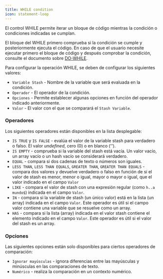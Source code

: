 ```yaml
---
title: WHILE condition
icon: statement-loop
---
```


El control WHILE permite iterar un bloque de código mientras la condición o condiciones indicadas se cumplan.

El bloque del WHILE primero comprueba si la condición se cumple y posteriormente ejecuta el código. En caso de que el
usuario necesite ejecutar primero el bloque de código y después comprobar la condición, consulte el documento sobre
[DO-WHILE](/rules/palette/control/do-while).

Para configurar la operación WHILE, se deben de configurar los siguientes valores:

- `Variable Stash` - Nombre de la variable que será evaluada en la condición.
- `Operador` - El operador de la condición.
- `Opciones` - Permite establecer algunas opciones en función del operador indicado anteriormente.
- `Valor` - El valor con el que se comparará el `Stash Variable`.

### Operadores

Los siguientes operadores están disponibles en la lista desplegable:

- `IS TRUE` y `IS FALSE` - evalúa el valor de la variable stash para verdadero o falso. El valor *undefined*, cero (0)
  o en blanco ('').
- `IS EMPTY` - comprueba si la variable del stash está vacía. Un valor vacío, un array vacío o un hash vacío se
  considerará verdadero.
- `EQUAL` - compara si dos cadenas de texto o números son iguales.
- `LESS THAN`, `LESS THAN EQUALS`, `GREATER THAN`, `GREATER THAN EQUALS` - compara dos valores y devuelve verdadero
  o falso en función de si el valor de stash es menor, menor o igual, mayor o mayor o igual, que el valor indicado en el
campo `Valor`
- `LIKE` - compara el valor de stash con una expresión regular (como `h..a mundo$`) indicada en el campo `Valor`.
- `IN` - compara si la variable de stash (un único valor) está en la lista (un array) indicada en el campo `Valor`. Este
  operador es útil si el campo valor contiene una variable que se resuelve como un array.
- `HAS` - compara si la lista (array) indicada en el valor stash contiene el elemento indicado en el campo `Valor`. Este
  operador es útil si el valor del stash es un array.

### Opciones

Las siguientes opciones están solo disponibles para ciertos operadores de comparación:

- `Ignorar mayúsculas` - ignora diferencias entre las mayúsculas y minúsculas en las comparaciones de texto.
- `Numérico` - realiza la comparación en un contexto numérico.
